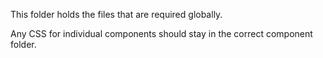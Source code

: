 This folder holds the files that are required globally.

Any CSS for individual components should stay in the correct component folder.

